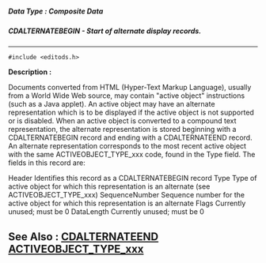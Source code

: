 ##### Data Type : Composite Data
##### CDALTERNATEBEGIN - Start of alternate display records.
---
```
#include <editods.h>
```
**Description :**

Documents converted from HTML (Hyper-Text Markup Language), usually from a 
World Wide Web source, may contain "active object" instructions (such as a Java 
applet).  An active object may have an alternate representation which is to be 
displayed if the active object is not supported or is disabled.  When an active 
object is converted to a compound text representation, the alternate 
representation is stored beginning with a CDALTERNATEBEGIN record and ending 
with a CDALTERNATEEND record.  An alternate representation corresponds to the 
most recent active object with the same ACTIVEOBJECT_TYPE_xxx code, found in 
the Type field.  The fields in this record are:

Header Identifies this record as a CDALTERNATEBEGIN record
Type Type of active object for which this representation is an alternate (see 
ACTIVEOBJECT_TYPE_xxx)
SequenceNumber Sequence number for the active object for which this 
representation is an alternate
Flags Currently unused;  must be 0
DataLength Currently unused;  must be 0


**See Also :**
[CDALTERNATEEND](/reference/Data/CDALTERNATEEND)
[ACTIVEOBJECT_TYPE_xxx](/reference/Symb/ACTIVEOBJECT_TYPE_xxx)
---
